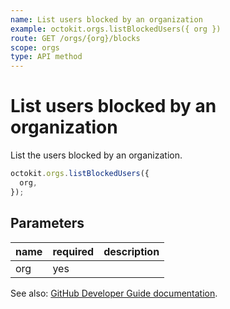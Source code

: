 ```yaml
---
name: List users blocked by an organization
example: octokit.orgs.listBlockedUsers({ org })
route: GET /orgs/{org}/blocks
scope: orgs
type: API method
---
```


# List users blocked by an organization

List the users blocked by an organization.

```js
octokit.orgs.listBlockedUsers({
  org,
});
```

## Parameters

<table>
  <thead>
    <tr>
      <th>name</th>
      <th>required</th>
      <th>description</th>
    </tr>
  </thead>
  <tbody>
    <tr><td>org</td><td>yes</td><td>

</td></tr>
  </tbody>
</table>

See also: [GitHub Developer Guide documentation](https://developer.github.com/v3/orgs/blocking/#list-users-blocked-by-an-organization).
